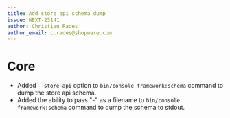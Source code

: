 ```yaml
---
title: Add store api schema dump
issue: NEXT-23141
author: Christian Rades
author_email: c.rades@shopware.com
---
```


# Core

* Added `--store-api` option to `bin/console framework:schema` command to dump the store api schema.
* Added the ability to pass "-" as a filename to `bin/console framework:schema` command to dump the schema to stdout.
